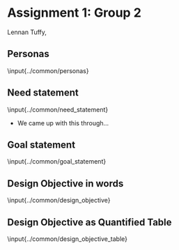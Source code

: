 # Assignment 1: Group 2

Lennan Tuffy,
<your name here>

## Personas
\input{../common/personas}

## Need statement
\input{../common/need_statement}

- We came up with this through...

## Goal statement
\input{../common/goal_statement}

## Design Objective in words
\input{../common/design_objective}

## Design Objective as Quantified Table
\input{../common/design_objective_table}

